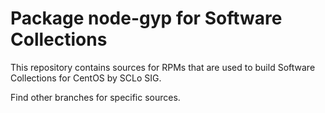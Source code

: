 # Package node-gyp for Software Collections

This repository contains sources for RPMs that are used
to build Software Collections for CentOS by SCLo SIG.

Find other branches for specific sources.

